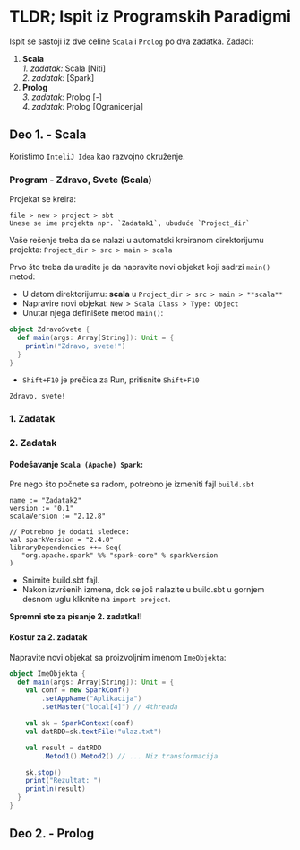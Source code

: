 # TLDR; Ispit iz Programskih Paradigmi

Ispit se sastoji iz dve celine `Scala` i `Prolog` po dva zadatka.
Zadaci:
1. **Scala**  
*1. zadatak:* Scala [Niti]  
*2. zadatak:* [Spark]  
2. **Prolog**  
*3. zadatak:* Prolog [-]  
*4. zadatak:* Prolog [Ogranicenja]  

## Deo 1. - Scala
Koristimo `InteliJ Idea` kao razvojno okruženje.

### Program - Zdravo, Svete (Scala)
Projekat se kreira:
```
file > new > project > sbt 
Unese se ime projekta npr. `Zadatak1`, ubuduće `Project_dir`
```
Vaše rešenje treba da se nalazi u automatski kreiranom direktorijumu projekta:
`Project_dir > src > main > scala`

Prvo što treba da uradite je da napravite novi objekat koji sadrzi `main()` metod:
* U datom direktorijumu: **scala** u `Project_dir > src > main > **scala**`
* Napravire novi objekat: `New > Scala Class > Type: Object`
* Unutar njega definišete metod `main()`:
```scala
object ZdravoSvete {
  def main(args: Array[String]): Unit = {
    println("Zdravo, svete!")
  }
}
```
- `Shift+F10` je prečica za Run, pritisnite `Shift+F10`
```
Zdravo, svete!
```

### 1. Zadatak


### 2. Zadatak
#### Podešavanje `Scala (Apache) Spark`:
Pre nego što počnete sa radom, potrebno je izmeniti fajl `build.sbt`
```
name := "Zadatak2"
version := "0.1"
scalaVersion := "2.12.8"

// Potrebno je dodati sledece:
val sparkVersion = "2.4.0"
libraryDependencies ++= Seq(
   "org.apache.spark" %% "spark-core" % sparkVersion
)
```
* Snimite build.sbt fajl.
* Nakon izvršenih izmena, dok se još nalazite u build.sbt u gornjem desnom uglu kliknite na `import project`. 

**Spremni ste za pisanje 2. zadatka!!**

#### Kostur za 2. zadatak

Napravite novi objekat sa proizvoljnim imenom `ImeObjekta`:
```scala
object ImeObjekta {
  def main(args: Array[String]): Unit = {
    val conf = new SparkConf()
        .setAppName("Aplikacija")
        .setMaster("local[4]") // 4threada

    val sk = SparkContext(conf)
    val datRDD=sk.textFile("ulaz.txt")

    val result = datRDD
        .Metod1().Metod2() // ... Niz transformacija

    sk.stop()
    print("Rezultat: ")
    println(result)
  }
}

```

## Deo 2. - Prolog
